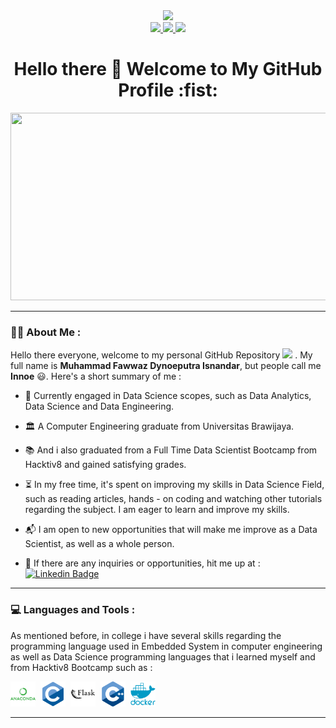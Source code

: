 <div id="header" align="center">
  <img src="https://media.giphy.com/media/vWst8QUOKAot6MHEZe/giphy.gif" width="200"/>
 
  <div id="badges">
    <a href="https://www.linkedin.com/in/innoefawwaz/" target="_blank" rel="noopener noreferrer">
      <img src="https://img.shields.io/badge/LinkedIn-blue?logo=linkedin&logoColor=white&style=for-the-badge"/>
    </a>
    <a href="mailto:innoe.fawwaz@gmail.com" target="_blank" rel="noopener noreferrer">
      <img src="https://img.shields.io/badge/Gmail-D14836?style=for-the-badge&logo=gmail&logoColor=white"/>
    </a>
    <a href="https://www.facebook.com/innoefawwaz/" target="_blank" rel="noopener noreferrer">
      <img src="https://img.shields.io/badge/Facebook-1877F2?style=for-the-badge&logo=facebook&logoColor=white"/>
    </a>
  </div>
  <h1>
    Hello there 👋 Welcome to My GitHub Profile :fist:
  </h1>
</div>

<div align="center">
  <img src="https://media.giphy.com/media/ZVik7pBtu9dNS/giphy.gif" width="600" height="300"/>
</div>

---

### :man_technologist: About Me :
Hello there everyone, welcome to my personal GitHub Repository  <img src="https://media.giphy.com/media/1bRmbAbXAQbCiTntJO/giphy.gif" width="30"> . My full name is **Muhammad Fawwaz Dynoeputra Isnandar**, but people call me **Innoe** :smiley:. Here's a short summary of me :
- :rocket: Currently engaged in Data Science scopes, such as Data Analytics, Data Science and Data Engineering.

- :classical_building: A Computer Engineering graduate from Universitas Brawijaya.

- :books: And i also graduated from a Full Time Data Scientist Bootcamp from Hacktiv8 and gained satisfying grades.

- :hourglass_flowing_sand: In my free time, it's spent on improving my skills in Data Science Field, such as reading articles, hands - on coding and watching other tutorials regarding the subject. I am eager to learn and improve my skills.

- :mailbox_with_mail: I am open to new opportunities that will make me improve as a Data Scientist, as well as a whole person.

- :calling: If there are any inquiries or opportunities, hit me up at : [![Linkedin Badge](https://img.shields.io/badge/-innoefawwaz-blue?style=flat&logo=Linkedin&logoColor=white)](https://www.linkedin.com/in/innoefawwaz/)

---

### :computer: Languages and Tools :
As mentioned before, in college i have several skills regarding the programming language used in Embedded System in computer engineering as well as Data Science programming languages that i learned myself and from Hacktiv8 Bootcamp such as :
<div>
  <img src="https://github.com/devicons/devicon/blob/master/icons/anaconda/anaconda-original-wordmark.svg" title="Anaconda" alt="Anaconda" width="40" height="40"/>&nbsp;
  <img src="https://github.com/devicons/devicon/blob/master/icons/c/c-original.svg" title="C" alt="C" width="40" height="40"/>&nbsp;
  <img src="https://github.com/devicons/devicon/blob/master/icons/flask/flask-original-wordmark.svg" title="Flask" alt="Flask" width="40" height="40"/>&nbsp;
  <img src="https://github.com/devicons/devicon/blob/master/icons/cplusplus/cplusplus-original.svg" title="C++" alt="C++" width="40" height="40"/>&nbsp;
  <img src="https://github.com/devicons/devicon/blob/master/icons/docker/docker-plain-wordmark.svg" title="Docker" alt="Docker" width="40" height="40"/>&nbsp;


---

<!--
**innoefawwaz/innoefawwaz** is a ✨ _special_ ✨ repository because its `README.md` (this file) appears on your GitHub profile.

Here are some ideas to get you started:

- 🔭 I’m currently working on ...
- 🌱 I’m currently learning ...
- 👯 I’m looking to collaborate on ...
- 🤔 I’m looking for help with ...
- 💬 Ask me about ...
- 📫 How to reach me: ...
- 😄 Pronouns: ...
- ⚡ Fun fact: ...
-->
